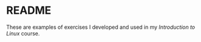 README
======

These are examples of exercises I developed and used in my
*Introduction to Linux* course.

